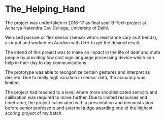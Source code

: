 # The_Helping_Hand

The project was undertaken in 2016-17 as final year B-Tech project at Acharya Narendra Dev College, University of Delhi.

We used passive or flex sensor (sensor who's resistance vary as it bends), as input and worked on Aurdino with C++ to get the desired result. 

The intend of this project was to make an impact in the life of deaf and mute people by providing low cost sign language processing device which can help in their day to day communications. 

The prototype was able to recogonize certain gestures and interpret as desired. Due to really high variation in sensor data, the accuracy was limited.

The project had reached to a level where more shophisticated sensors and calibration was required to move further. Due to limited resources and timeframe, the project culminated with a presentation and demonstration before senior professors and external judge awarding one of the highest scoring project of my batch.
